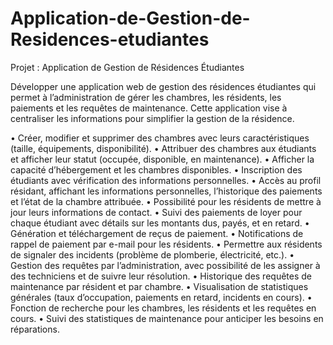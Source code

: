 # Application-de-Gestion-de-Residences-etudiantes
Projet : Application de Gestion de Résidences Étudiantes

Développer une application web de gestion des résidences étudiantes qui permet à l’administration de gérer les chambres, les résidents, les paiements et les requêtes de maintenance. Cette application vise à centraliser les informations pour simplifier la gestion de la résidence.

•	Créer, modifier et supprimer des chambres avec leurs caractéristiques (taille, équipements, disponibilité).
•	Attribuer des chambres aux étudiants et afficher leur statut (occupée, disponible, en maintenance).
•	Afficher la capacité d’hébergement et les chambres disponibles.
•	Inscription des étudiants avec vérification des informations personnelles.
•	Accès au profil résidant, affichant les informations personnelles, l’historique des paiements et l’état de la chambre attribuée.
•	Possibilité pour les résidents de mettre à jour leurs informations de contact.
•	Suivi des paiements de loyer pour chaque étudiant avec détails sur les montants dus, payés, et en retard.
•	Génération et téléchargement de reçus de paiement.
•	Notifications de rappel de paiement par e-mail pour les résidents.
•	Permettre aux résidents de signaler des incidents (problème de plomberie, électricité, etc.).
•	Gestion des requêtes par l’administration, avec possibilité de les assigner à des techniciens et de suivre leur résolution.
•	Historique des requêtes de maintenance par résident et par chambre.
•	Visualisation de statistiques générales (taux d’occupation, paiements en retard, incidents en cours).
•	Fonction de recherche pour les chambres, les résidents et les requêtes en cours.
•	Suivi des statistiques de maintenance pour anticiper les besoins en réparations.
